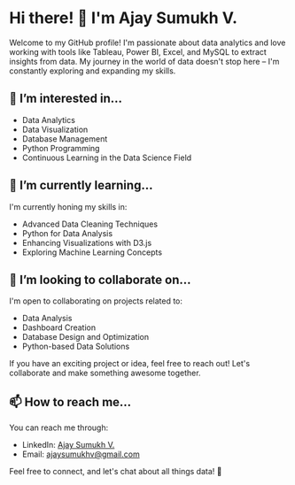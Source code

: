 # Hi there! 👋 I'm Ajay Sumukh V.

Welcome to my GitHub profile! I'm passionate about data analytics and love working with tools like Tableau, Power BI, Excel, and MySQL to extract insights from data. My journey in the world of data doesn't stop here – I'm constantly exploring and expanding my skills.

## 👀 I’m interested in...

- Data Analytics
- Data Visualization
- Database Management
- Python Programming
- Continuous Learning in the Data Science Field

## 🌱 I’m currently learning...

I'm currently honing my skills in:

- Advanced Data Cleaning Techniques
- Python for Data Analysis
- Enhancing Visualizations with D3.js
- Exploring Machine Learning Concepts

## 💞️ I’m looking to collaborate on...

I'm open to collaborating on projects related to:

- Data Analysis
- Dashboard Creation
- Database Design and Optimization
- Python-based Data Solutions

If you have an exciting project or idea, feel free to reach out! Let's collaborate and make something awesome together.

## 📫 How to reach me...

You can reach me through:

- LinkedIn: [Ajay Sumukh V.](https://www.linkedin.com/in/ajay-sumukh-v-7b1920214/)
- Email: [ajaysumukhv@gmail.com](mailto:ajaysumukhv@gmail.com)

Feel free to connect, and let's chat about all things data! 🚀
